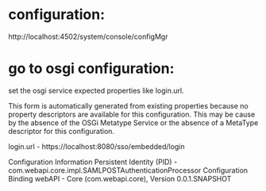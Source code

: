
configuration:
===============

http://localhost:4502/system/console/configMgr

go to osgi configuration:
==========================

set the osgi service expected properties like login.url.

This form is automatically generated from existing properties because no property descriptors are available for this configuration. This may be cause by the absence of the OSGi Metatype Service or the absence of a MetaType descriptor for this configuration.

login.url	- https://localhost:8080/sso/embedded/login

Configuration Information
Persistent Identity (PID) -	com.webapi.core.impl.SAMLPOSTAuthenticationProcessor
Configuration Binding	webAPI - Core (com.webapi.core), Version 0.0.1.SNAPSHOT



